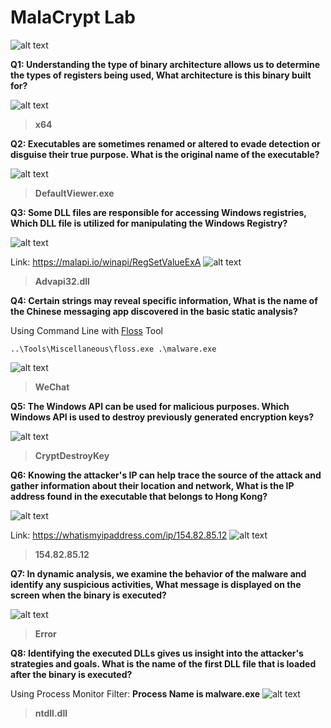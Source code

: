 # MalaCrypt Lab
![alt text](image.png)

**Q1: Understanding the type of binary architecture allows us to determine the types of registers being used, What architecture is this binary built for?**

![alt text](image-1.png)

> **x64**

**Q2: Executables are sometimes renamed or altered to evade detection or disguise their true purpose. What is the original name of the executable?**

![alt text](image-2.png)

> **DefaultViewer.exe**

**Q3: Some DLL files are responsible for accessing Windows registries, Which DLL file is utilized for manipulating the Windows Registry?**

![alt text](image-3.png)

Link: https://malapi.io/winapi/RegSetValueExA 
![alt text](image-4.png)

> **Advapi32.dll**

**Q4: Certain strings may reveal specific information, What is the name of the Chinese messaging app discovered in the basic static analysis?**

Using Command Line with [Floss](https://github.com/mandiant/flare-floss) Tool 

`..\Tools\Miscellaneous\floss.exe .\malware.exe`

![alt text](image-5.png)

> **WeChat**

**Q5: The Windows API can be used for malicious purposes. Which Windows API is used to destroy previously generated encryption keys?**

![alt text](image-6.png)

> **CryptDestroyKey**

**Q6: Knowing the attacker's IP can help trace the source of the attack and gather information about their location and network, What is the IP address found in the executable that belongs to Hong Kong?**

![alt text](image-7.png)

Link: https://whatismyipaddress.com/ip/154.82.85.12
![alt text](image-8.png)

> **154.82.85.12**

**Q7: In dynamic analysis, we examine the behavior of the malware and identify any suspicious activities, What message is displayed on the screen when the binary is executed?**

![alt text](image-9.png)

> **Error**

**Q8: Identifying the executed DLLs gives us insight into the attacker's strategies and goals. What is the name of the first DLL file that is loaded after the binary is executed?**

Using Process Monitor Filter: **Process Name is malware.exe**
![alt text](image-10.png)

> **ntdll.dll**